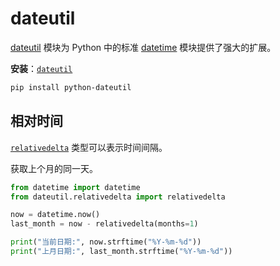 # dateutil

[dateutil](https://github.com/dateutil/dateutil) 模块为 Python 中的标准 [datetime](https://docs.python.org/zh-cn/3/library/datetime.html) 模块提供了强大的扩展。

**安装**：[`dateutil`](https://pypi.org/project/python-dateutil/)

```sh
pip install python-dateutil
```

## 相对时间

[`relativedelta`](https://dateutil.readthedocs.io/en/stable/relativedelta.html) 类型可以表示时间间隔。

获取上个月的同一天。

```python
from datetime import datetime
from dateutil.relativedelta import relativedelta

now = datetime.now()
last_month = now - relativedelta(months=1)

print("当前日期:", now.strftime("%Y-%m-%d"))
print("上月日期:", last_month.strftime("%Y-%m-%d"))
```

